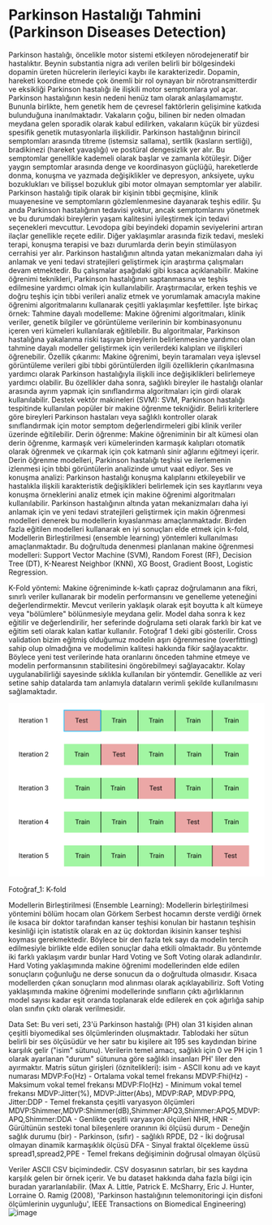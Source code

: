 # Parkinson Hastalığı Tahmini (Parkinson Diseases Detection) 

Parkinson hastalığı, öncelikle motor sistemi etkileyen nörodejeneratif bir hastalıktır. Beynin substantia nigra adı verilen belirli bir bölgesindeki dopamin üreten hücrelerin ilerleyici kaybı ile karakterizedir. Dopamin, hareketi koordine etmede çok önemli bir rol oynayan bir nörotransmitterdir ve eksikliği Parkinson hastalığı ile ilişkili motor semptomlara yol açar.
Parkinson hastalığının kesin nedeni henüz tam olarak anlaşılamamıştır. Bununla birlikte, hem genetik hem de çevresel faktörlerin gelişimine katkıda bulunduğuna inanılmaktadır. Vakaların çoğu, bilinen bir neden olmadan meydana gelen sporadik olarak kabul edilirken, vakaların küçük bir yüzdesi spesifik genetik mutasyonlarla ilişkilidir.
Parkinson hastalığının birincil semptomları arasında titreme (istemsiz sallama), sertlik (kasların sertliği), bradikinezi (hareket yavaşlığı) ve postüral dengesizlik yer alır. Bu semptomlar genellikle kademeli olarak başlar ve zamanla kötüleşir. Diğer yaygın semptomlar arasında denge ve koordinasyon güçlüğü, hareketlerde donma, konuşma ve yazmada değişiklikler ve depresyon, anksiyete, uyku bozuklukları ve bilişsel bozukluk gibi motor olmayan semptomlar yer alabilir.
Parkinson hastalığı tipik olarak bir kişinin tıbbi geçmişine, klinik muayenesine ve semptomların gözlemlenmesine dayanarak teşhis edilir. Şu anda Parkinson hastalığının tedavisi yoktur, ancak semptomlarını yönetmek ve bu durumdaki bireylerin yaşam kalitesini iyileştirmek için tedavi seçenekleri mevcuttur. Levodopa gibi beyindeki dopamin seviyelerini artıran ilaçlar genellikle reçete edilir. Diğer yaklaşımlar arasında fizik tedavi, mesleki terapi, konuşma terapisi ve bazı durumlarda derin beyin stimülasyon cerrahisi yer alır.
Parkinson hastalığının altında yatan mekanizmaları daha iyi anlamak ve yeni tedavi stratejileri geliştirmek için araştırma çalışmaları devam etmektedir. Bu çalışmalar aşağıdaki gibi kısaca açıklanabilir.
Makine öğrenimi teknikleri, Parkinson hastalığının saptanmasına ve teşhis edilmesine yardımcı olmak için kullanılabilir. Araştırmacılar, erken teşhis ve doğru teşhis için tıbbi verileri analiz etmek ve yorumlamak amacıyla makine öğrenimi algoritmalarını kullanarak çeşitli yaklaşımlar keşfettiler. İşte birkaç örnek:
Tahmine dayalı modelleme: Makine öğrenimi algoritmaları, klinik veriler, genetik bilgiler ve görüntüleme verilerinin bir kombinasyonunu içeren veri kümeleri kullanılarak eğitilebilir. Bu algoritmalar, Parkinson hastalığına yakalanma riski taşıyan bireylerin belirlenmesine yardımcı olan tahmine dayalı modeller geliştirmek için verilerdeki kalıpları ve ilişkileri öğrenebilir.
Özellik çıkarımı: Makine öğrenimi, beyin taramaları veya işlevsel görüntüleme verileri gibi tıbbi görüntülerden ilgili özelliklerin çıkarılmasına yardımcı olarak Parkinson hastalığıyla ilişkili ince değişiklikleri belirlemeye yardımcı olabilir. Bu özellikler daha sonra, sağlıklı bireyler ile hastalığı olanlar arasında ayrım yapmak için sınıflandırma algoritmaları için girdi olarak kullanılabilir.
Destek vektör makineleri (SVM): SVM, Parkinson hastalığı tespitinde kullanılan popüler bir makine öğrenme tekniğidir. Belirli kriterlere göre bireyleri Parkinson hastaları veya sağlıklı kontroller olarak sınıflandırmak için motor semptom değerlendirmeleri gibi klinik veriler üzerinde eğitilebilir.
Derin öğrenme: Makine öğreniminin bir alt kümesi olan derin öğrenme, karmaşık veri kümelerinden karmaşık kalıpları otomatik olarak öğrenmek ve çıkarmak için çok katmanlı sinir ağlarını eğitmeyi içerir. Derin öğrenme modelleri, Parkinson hastalığı teşhisi ve ilerlemenin izlenmesi için tıbbi görüntülerin analizinde umut vaat ediyor.
Ses ve konuşma analizi: Parkinson hastalığı konuşma kalıplarını etkileyebilir ve hastalıkla ilişkili karakteristik değişiklikleri belirlemek için ses kayıtlarını veya konuşma örneklerini analiz etmek için makine öğrenimi algoritmaları kullanılabilir.
Parkinson hastalığının altında yatan mekanizmaları daha iyi anlamak için ve yeni tedavi stratejileri geliştirmek için makin öğrenmesi modelleri denerek bu modellerin kıyaslanması amaçlanmaktadır. Birden fazla eğitilen modelleri kullanarak en iyi sonuçları  elde etmek için k-fold, Modellerin Birleştirilmesi (ensemble learning) yöntemleri kullanılması amaçlanmaktadır. Bu doğrultuda denenmesi planlanan makine öğrenmesi modelleri: Support Vector Machine (SVM), Random Forest (RF), Decision Tree (DT), K-Nearest Neighbor (KNN), XG Boost, Gradient Boost, Logistic Regression.

K-Fold yöntemi: 
Makine öğreniminde k-katlı çapraz doğrulamanın ana fikri, sınırlı veriler kullanarak bir modelin performansını ve genelleme yeteneğini değerlendirmektir. Mevcut verilerin yaklaşık olarak eşit boyutta k alt kümeye veya "bölümlere" bölünmesiyle meydana gelir. Model daha sonra k kez eğitilir ve değerlendirilir, her seferinde doğrulama seti olarak farklı bir kat ve eğitim seti olarak kalan katlar kullanılır. Fotoğraf 1 deki gibi gösterilir.
Cross validation bizim eğitmiş olduğumuz modelin aşırı öğrenmesine (overfitting) sahip olup olmadığına ve modelimin kalitesi hakkında fikir sağlayacaktır. Böylece yeni test verilerinde hata oranlarını önceden tahmine etmeye ve modelin performansının stabilitesini öngörebilmeyi sağlayacaktır. Kolay uygulanabilirliği sayesinde sıklıkla kullanılan bir yöntemdir.
Genellikle az veri setine sahip datalarda tam anlamıyla dataların verimli şekilde kullanılmasını sağlamaktadır.


<img src="k-fold.png" width="auto">

Fotoğraf_1: K-fold


Modellerin Birleştirilmesi (Ensemble Learning):
Modellerin birleştirilmesi yöntemini bölüm hocam olan Görkem Serbest hocamın derste verdiği örnek ile kısaca bir doktor tarafından kanser teşhisi konulan bir hastanın teşhisin kesinliği için istatistik olarak en az üç doktordan ikisinin kanser teşhisi koyması gerekmektedir. Böylece bir den fazla tek sayı da modelin tercih edilmesiyle birlikte elde edilen sonuçlar daha etkili olmaktadır.  Bu yöntemde iki farklı yaklaşım vardır bunlar Hard Voting ve Soft Voting olarak adlandırılır.  Hard Voting yaklaşımında makine öğrenimi modellerinden elde edilen sonuçların çoğunluğu ne derse sonucun da o doğrultuda olmasıdır. Kısaca modellerden çıkan sonuçların mod alınması olarak açıklayabiliriz.  Soft Voting yaklaşımında makine öğrenimi modellerinde sınıfların çıktı ağırlıklarının model sayısı kadar eşit oranda toplanarak elde edilerek en çok ağırlığa sahip olan sınıfın çıktı olarak verilmesidir. 

Data Set: 
Bu veri seti, 23'ü Parkinson hastalığı (PH) olan 31 kişiden alınan çeşitli biyomedikal ses ölçümlerinden oluşmaktadır. Tablodaki her sütun belirli bir ses ölçüsüdür ve her satır bu kişilere ait 195 ses kaydından birine karşılık gelir ("isim" sütunu). Verilerin temel amacı, sağlıklı için 0 ve PH için 1 olarak ayarlanan "durum" sütununa göre sağlıklı insanları PH' liler den ayırmaktır. 
Matris sütun girişleri (öznitelikleri):
isim - ASCII konu adı ve kayıt numarası
MDVP:Fo(Hz) - Ortalama vokal temel frekansı
MDVP:Fhi(Hz) - Maksimum vokal temel frekansı
MDVP:Flo(Hz) - Minimum vokal temel frekansı
MDVP:Jitter(%), MDVP:Jitter(Abs), MDVP:RAP, MDVP:PPQ, Jitter:DDP - Temel frekansta çeşitli varyasyon ölçümleri
MDVP:Shimmer,MDVP:Shimmer(dB),Shimmer:APQ3,Shimmer:APQ5,MDVP:APQ,Shimmer:DDA - Genlikte çeşitli varyasyon ölçüleri
NHR, HNR - Gürültünün sesteki tonal bileşenlere oranının iki ölçüsü
durum - Deneğin sağlık durumu (bir) - Parkinson, (sıfır) - sağlıklı
RPDE, D2 - İki doğrusal olmayan dinamik karmaşıklık ölçüsü
DFA - Sinyal fraktal ölçekleme üssü
spread1,spread2,PPE - Temel frekans değişiminin doğrusal olmayan ölçüsü

Veriler ASCII CSV biçimindedir. CSV dosyasının satırları, bir ses kaydına karşılık gelen bir örnek içerir.  Ve bu dataset hakkında daha fazla bilgi için buradan yararlanılabilir. 
(Max A. Little, Patrick E. McSharry, Eric J. Hunter, Lorraine O. Ramig (2008), 'Parkinson hastalığının telemonitoringi için disfoni ölçümlerinin uygunluğu', IEEE Transactions on Biomedical Engineering)
![image](https://github.com/MuhammedIkbalKARADELI/Detecting-Parkinson-s-Disease/assets/87783022/583e22b5-10f5-4563-977d-669fb739d627)
